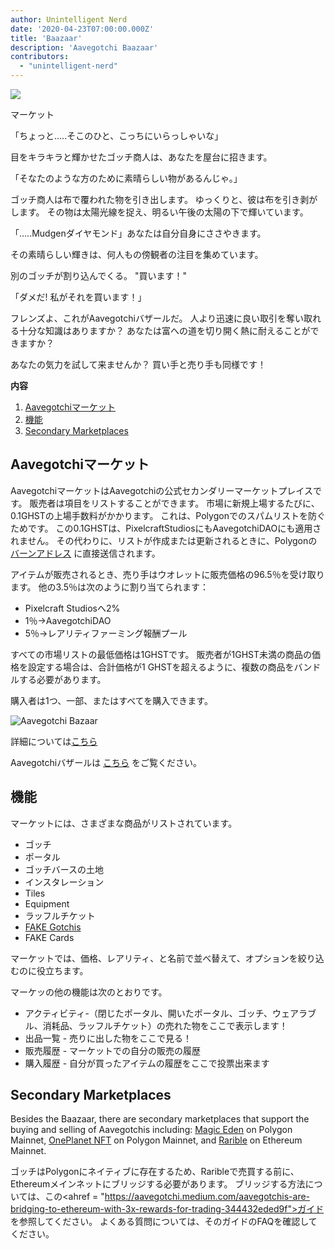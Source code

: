 ```yaml
---
author: Unintelligent Nerd
date: '2020-04-23T07:00:00.000Z'
title: 'Baazaar'
description: 'Aavegotchi Baazaar'
contributors:
  - "unintelligent-nerd"
---
```


<div class="headerImageContainer">
<img class="headerImage" src="/baazaar/baazaar.gif">
<p class="headerImageText">マーケット</p>
</div>

「ちょっと.....そこのひと、こっちにいらっしゃいな」

目をキラキラと輝かせたゴッチ商人は、あなたを屋台に招きます。

「そなたのような方のために素晴らしい物があるんじゃ。」

ゴッチ商人は布で覆われた物を引き出します。 ゆっくりと、彼は布を引き剥がします。 その物は太陽光線を捉え、明るい午後の太陽の下で輝いています。

「.....Mudgenダイヤモンド」あなたは自分自身にささやきます。

その素晴らしい輝きは、何人もの傍観者の注目を集めています。

別のゴッチが割り込んでくる。 "買います！"

「ダメだ! 私がそれを買います！」

フレンズよ、これがAavegotchiバザールだ。 人より迅速に良い取引を奪い取れる十分な知識はありますか？ あなたは富への道を切り開く熱に耐えることができますか？

あなたの気力を試して来ませんか？ 買い手と売り手も同様です！

<div class="contentsBox">

**内容**

<ol>
<li><a href=#aavegotchi-baazaar>Aavegotchiマーケット</a></li>
<li><a href=#features>機能</a></li>
<li><a href=#secondary-marketplaces>Secondary Marketplaces</a></li>
</ol>

</div>

## Aavegotchiマーケット

AavegotchiマーケットはAavegotchiの公式セカンダリーマーケットプレイスです。 販売者は項目をリストすることができます。 市場に新規上場するたびに、0.1GHSTの上場手数料がかかります。 これは、Polygonでのスパムリストを防ぐためです。 この0.1GHSTは、PixelcraftStudiosにもAavegotchiDAOにも適用されません。 その代わりに、リストが作成または更新されるときに、Polygonの[バーンアドレス](https://explorer-mainnet.maticvigil.com/address/0xFFfFfFffFFfffFFfFFfFFFFFffFFFffffFfFFFfF/tokens) に直接送信されます。

アイテムが販売されるとき、売り手はウオレットに販売価格の96.5％を受け取ります。 他の3.5％は次のように割り当てられます：
* Pixelcraft Studiosへ2%
* 1％→AavegotchiDAO
* 5％→レアリティファーミング報酬プール

すべての市場リストの最低価格は1GHSTです。 販売者が1GHST未満の商品の価格を設定する場合は、合計価格が1 GHSTを超えるように、複数の商品をバンドルする必要があります。

購入者は1つ、一部、またはすべてを購入できます。

<img class = "bodyImage" src = "/baazaar/baazaar.png" alt = "Aavegotchi Bazaar" />

詳細については[こちら](https://aavegotchi.medium.com/surprise-were-launching-an-aavegotchi-nft-marketplace-f8a388e89d7f)

Aavegotchiバザールは [こちら](https://app.aavegotchi.com/baazaar) をご覧ください。

## 機能
マーケットには、さまざまな商品がリストされています。

* ゴッチ
* ポータル
* ゴッチバースの土地
* インスタレーション
* Tiles
* Equipment
* ラッフルチケット
* [FAKE Gotchis](https://www.fakegotchis.com/)
* FAKE Cards

マーケットでは、価格、レアリティ、と名前で並べ替えて、オプションを絞り込むのに役立ちます。

マーケッの他の機能は次のとおりです。

* アクティビティ-（閉じたポータル、開いたポータル、ゴッチ、ウェアラブル、消耗品、ラッフルチケット）の売れた物をここで表示します！
* 出品一覧 - 売りに出した物をここで見る！
* 販売履歴 - マーケットでの自分の販売の履歴
* 購入履歴 - 自分が買ったアイテムの履歴をここで投票出来ます

## Secondary Marketplaces

Besides the Baazaar, there are secondary marketplaces that support the buying and selling of Aavegotchis including: [Magic Eden](https://magiceden.io/) on Polygon Mainnet, [OnePlanet NFT](https://www.oneplanetnft.io/) on Polygon Mainnet, and [Rarible](https://rarible.com/) on Ethereum Mainnet.

ゴッチはPolygonにネイティブに存在するため、Raribleで売買する前に、Ethereumメインネットにブリッジする必要があります。 ブリッジする方法については、この<ahref = "https://aavegotchi.medium.com/aavegotchis-are-bridging-to-ethereum-with-3x-rewards-for-trading-344432eded9f">ガイド</a>を参照してください。 よくある質問については、そのガイドのFAQを確認してください。

